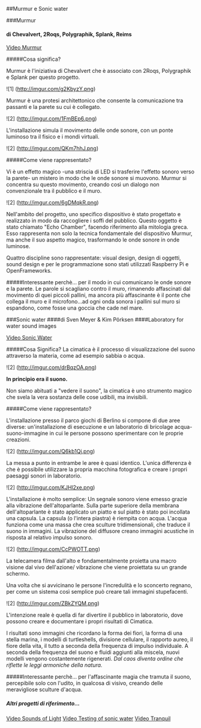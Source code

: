 ##Murmur e Sonic water 

###Murmur
#### di Chevalvert, 2Roqs, Polygraphik, Splank, Reims 

[Video Murmur](https://vimeo.com/67242728)

#####Cosa significa?

Murmur è l'iniziativa di Chevalvert che è associato con 2Roqs, Polygraphik e Splank per questo progetto.

![1] (http://imgur.com/g2KbyzY.png)

Murmur è una protesi architettonico che consente la comunicazione tra passanti e la parete su cui è collegato. 

![2] (http://imgur.com/1FmBEp6.png)

L'installazione simula il movimento delle onde sonore, con un ponte luminoso tra il fisico e i mondi virtuali. 

![2] (http://imgur.com/QKm7hhJ.png)

#####Come viene rappresentato?

Vi è un effetto magico -una striscia di LED si trasferire l'effetto sonoro verso la parete-  un mistero in modo 
che le onde sonore si muovono. Murmur si concentra su questo movimento, creando così un dialogo non convenzionale 
tra il pubblico e il muro.

![2] (http://imgur.com/6gDMqkR.png)

Nell'ambito del progetto, uno specifico dispositivo è stato progettato e realizzato in modo da raccogliere 
i soffi del pubblico. Questo oggetto è stato chiamato "Echo Chamber", facendo riferimento alla mitologia greca. 
Esso rappresenta non solo la tecnica fondamentale del dispositivo Murmur, ma anche il suo aspetto magico, 
trasformando le onde sonore in onde luminose.

Quattro discipline sono rappresentate: visual design, design di oggetti, sound design e per le programmazione 
sono stati utilizzati Raspberry Pi e OpenFrameworks. 

#####Interessante perchè...
per il modo in cui comunicano le onde sonore e la parete. Le parole si scagliano contro il muro, rimanendo affascinati dal movimento di quei piccoli pallini, ma ancora più affascinante è il ponte che collega il muro e il microfono...ad ogni onda sonora i pallini sul muro si espandono, come fosse una goccia che cade nel mare. 



###Sonic water 
####di Sven Meyer & Kim Pörksen
####Laboratory for water sound images

[Video Sonic Water](https://vimeo.com/68768890)

#####Cosa Significa?
La cimatica è il processo di visualizzazione del suono attraverso la materia, come ad esempio sabbia o acqua.

![2] (http://imgur.com/drBqzOA.png)

**In principio era il suono.**

Non siamo abituati a "vedere il suono", la cimatica è uno strumento magico che svela la vera sostanza delle cose udibili, ma invisibili.


#####Come viene rappresentato?

L'installazione presso il parco giochi di Berlino si compone di due aree diverse: un'installazione di esecuzione e un laboratorio di bricolage acqua-suono-immagine in cui le persone possono sperimentare con le proprie creazioni.

![2] (http://imgur.com/Q6kb1Qj.png)

La messa a punto in entrambe le aree è quasi identico. L'unica differenza è che è possibile utilizzare la propria macchina fotografica e creare i propri paesaggi sonori in laboratorio.

![2] (http://imgur.com/KJHl2xe.png)

L'installazione è molto semplice: Un segnale sonoro viene emesso grazie alla vibrazione dell'altoparlante. Sulla parte superiore della membrana dell'altoparlante è stato applicato un piatto e sul piatto è stato poi incollata una capsula. La capsula (o l'intera piastra) è riempita con acqua. 
L'acqua funziona come una massa che crea sculture tridimensionali, che traduce il suono in immagini. 
La vibrazione del diffusore creano immagini acustiche in risposta al relativo impulso sonoro.

![2] (http://imgur.com/CcPWOTT.png)

La telecamera filma dall'alto e fondamentalmente proietta una  macro visione dal vivo dell'azione/ vibrazione che viene proiettata su un grande schermo. 

Una volta che si avvicinano le persone l'incredulità e lo sconcerto regnano, per come un sistema così semplice può creare tali immagini stupefacenti. 

![2] (http://imgur.com/ZBkZYQM.png)

L'intenzione reale è quella di far divertire il pubblico in laboratorio, dove possono creare e documentare i propri risultati di Cimatica.


I risultati sono immagini che ricordano la forma dei fiori, la forma di una stella marina, i modelli di turtleshells, divisione cellulare, il rapporto aureo, il fiore della vita, il tutto a seconda della frequenza di impulso individuale.
A seconda della frequenza del suono e fluidi aggiunti alla miscela, nuovi modelli vengono costantemente rigenerati. *Dal caos diventa ordine che riflette le leggi armoniche della natura.*

#####Interessante perchè...
per l'affascinante magia che tramuta il suono, percepibile solo con l'udito, in qualcosa di visivo, creando delle meravigliose sculture d'acqua. 

##### Altri progetti di riferimento...
[Video Sounds of Light](https://vimeo.com/101457834)
[Video Testing of sonic water](https://vimeo.com/67579837)
[Video Tranquil](https://vimeo.com/69529503)


